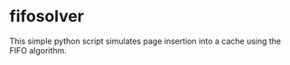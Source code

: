 # fifosolver
This simple python script simulates page insertion into a cache using the FIFO algorithm.
